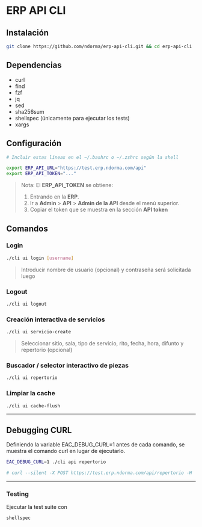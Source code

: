 # ERP API CLI

## Instalación

```sh
git clone https://github.com/ndorma/erp-api-cli.git && cd erp-api-cli
```

## Dependencias

- curl
- find
- fzf
- jq
- sed
- sha256sum
- shellspec (únicamente para ejecutar los tests)
- xargs

## Configuración

```sh
# Incluir estas líneas en el ~/.bashrc o ~/.zshrc según la shell

export ERP_API_URL="https://test.erp.ndorma.com/api"
export ERP_API_TOKEN="..."
```

> Nota: El **ERP_API_TOKEN** se obtiene:
>
> 1. Entrando en la **ERP**.
> 2. Ir a **Admin** > **API** > **Admin de la API** desde el menú superior.
> 3. Copiar el token que se muestra en la sección **API token**

## Comandos

### Login

```sh
./cli ui login [username]
```
> Introducir nombre de usuario (opcional) y contraseña será solicitada luego

### Logout

```sh
./cli ui logout
```

### Creación interactiva de servicios

```sh
./cli ui servicio-create
```
> Seleccionar sitio, sala, tipo de servicio, rito, fecha, hora, difunto y repertorio (opcional)

### Buscador / selector interactivo de piezas

```sh
./cli ui repertorio
```

### Limpiar la cache

```sh
./cli ui cache-flush
```

---

## Debugging CURL

Definiendo la variable EAC_DEBUG_CURL=1 antes de cada comando, se muestra el comando curl en lugar de ejecutarlo.

```sh
EAC_DEBUG_CURL=1 ./cli api repertorio

# curl --silent -X POST https://test.erp.ndorma.com/api/repertorio -H 'accept: application/json' -H 'Content-Type: application/json' -H 'usuario: 1' -H 'hash: 8b7f2076423ef84d44febf72718cbc73228107aa0d6d56da37aadac7783933ff'
```

---
### Testing

Ejecutar la test suite con

```sh
shellspec
```
